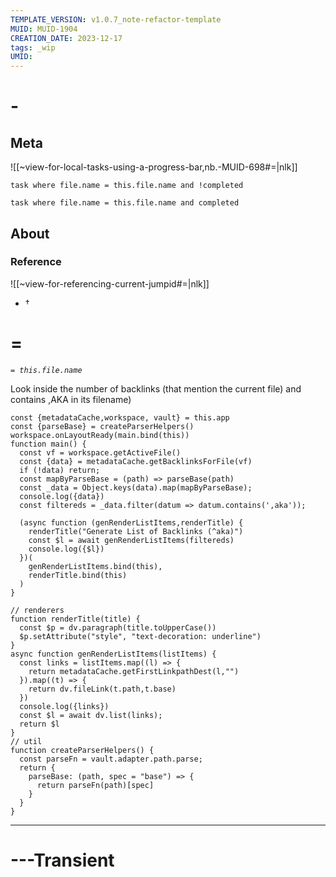 ```yaml
---
TEMPLATE_VERSION: v1.0.7_note-refactor-template
MUID: MUID-1904
CREATION_DATE: 2023-12-17
tags: _wip 
UMID: 
---
```

# -

## Meta
![[~view-for-local-tasks-using-a-progress-bar,nb.-MUID-698#=|nlk]]

```dataview
task where file.name = this.file.name and !completed
```

```dataview
task where file.name = this.file.name and completed
```

## About

### Reference

![[~view-for-referencing-current-jumpid#=|nlk]]

* †

# =

*`= this.file.name`*

Look inside the number of backlinks (that mention the current file) and contains ,AKA in its filename) 
```dataviewjs
const {metadataCache,workspace, vault} = this.app
const {parseBase} = createParserHelpers()
workspace.onLayoutReady(main.bind(this))
function main() {
  const vf = workspace.getActiveFile()
  const {data} = metadataCache.getBacklinksForFile(vf)
  if (!data) return;
  const mapByParseBase = (path) => parseBase(path)
  const _data = Object.keys(data).map(mapByParseBase);
  console.log({data})
  const filtereds = _data.filter(datum => datum.contains(',aka'));

  (async function (genRenderListItems,renderTitle) {
    renderTitle("Generate List of Backlinks (^aka)")
    const $l = await genRenderListItems(filtereds)
    console.log({$l})
  })(
    genRenderListItems.bind(this), 
    renderTitle.bind(this)
  )
}

// renderers
function renderTitle(title) {
  const $p = dv.paragraph(title.toUpperCase())
  $p.setAttribute("style", "text-decoration: underline")
}
async function genRenderListItems(listItems) {
  const links = listItems.map((l) => {
    return metadataCache.getFirstLinkpathDest(l,"")
  }).map((t) => {
    return dv.fileLink(t.path,t.base)
  })
  console.log({links})
  const $l = await dv.list(links);
  return $l
}
// util
function createParserHelpers() {
  const parseFn = vault.adapter.path.parse;
  return {
    parseBase: (path, spec = "base") => {
      return parseFn(path)[spec]
    }
  }
}
```

---

# ---Transient